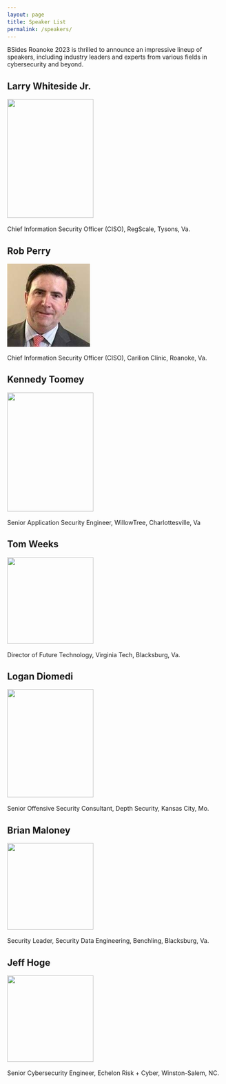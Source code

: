 ```yaml
---
layout: page
title: Speaker List
permalink: /speakers/
---
```


BSides Roanoke 2023 is thrilled to announce an impressive lineup of speakers, including industry leaders and experts from various fields in cybersecurity and beyond.

## Larry Whiteside Jr.

<img src="../images/larry.png" width="200" height="275">

Chief Information Security Officer (CISO), RegScale, Tysons, Va.

## Rob Perry

![Rob Perry Pic](images/robperry.jpeg)

Chief Information Security Officer (CISO), Carilion Clinic, Roanoke, Va.

## Kennedy Toomey

<img src="../images/kennedy.jpg" width="200" height="275">

Senior Application Security Engineer, WillowTree, Charlottesville, Va

## Tom Weeks

<img src="../images/tweeks.png" width="200" height="200">

Director of Future Technology, Virginia Tech, Blacksburg, Va.

## Logan Diomedi

<img src="../images/logan.jpg" width="200" height="250">

Senior Offensive Security Consultant, Depth Security, Kansas City, Mo.

## Brian Maloney

<img src="../images/BrianMaloney.png" width="200" height="200">

Security Leader, Security Data Engineering, Benchling, Blacksburg, Va.

## Jeff Hoge

<img src="../images/JeffHoge.jpeg" width="200" height="200">

Senior Cybersecurity Engineer, Echelon Risk + Cyber, Winston-Salem, NC.